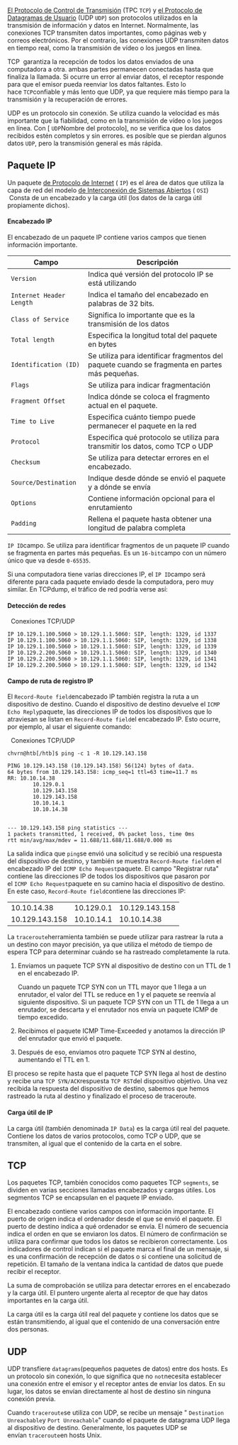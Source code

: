 [El Protocolo de Control de Transmisión](https://en.wikipedia.org/wiki/Transmission_Control_Protocol) (TPC `TCP`) y [el Protocolo de Datagramas de Usuario](https://en.wikipedia.org/wiki/User_Datagram_Protocol) (UDP `UDP`) son protocolos utilizados en la transmisión de información y datos en Internet. Normalmente, las conexiones TCP transmiten datos importantes, como páginas web y correos electrónicos. Por el contrario, las conexiones UDP transmiten datos en tiempo real, como la transmisión de vídeo o los juegos en línea.

TCP  garantiza la recepción de todos los datos enviados de una computadora a otra. ambas partes permanecen conectadas hasta que finaliza la llamada. Si ocurre un error al enviar datos, el receptor responde para que el emisor pueda reenviar los datos faltantes. Esto lo hace `TCP`confiable y más lento que UDP, ya que requiere más tiempo para la transmisión y la recuperación de errores.

UDP es un protocolo sin conexión. Se utiliza cuando la velocidad es más importante que la fiabilidad, como en la transmisión de vídeo o los juegos en línea. Con [ `UDP`Nombre del protocolo], no se verifica que los datos recibidos estén completos y sin errores.
es posible que se pierdan algunos datos `UDP`, pero la transmisión general es más rápida.

## Paquete IP

Un paquete [de Protocolo de Internet](https://en.wikipedia.org/wiki/Internet_Protocol) ( `IP`) es el área de datos que utiliza la capa de red del modelo [de Interconexión de Sistemas Abiertos](https://en.wikipedia.org/wiki/OSI_model) ( `OSI`)  Consta de un encabezado y la carga útil (los datos de la carga útil propiamente dichos).

#### Encabezado IP

El encabezado de un paquete IP contiene varios campos que tienen información importante.

|**Campo**|**Descripción**|
|---|---|
|`Version`|Indica qué versión del protocolo IP se está utilizando|
|`Internet Header Length`|Indica el tamaño del encabezado en palabras de 32 bits.|
|`Class of Service`|Significa lo importante que es la transmisión de los datos|
|`Total length`|Especifica la longitud total del paquete en bytes|
|`Identification (ID)`|Se utiliza para identificar fragmentos del paquete cuando se fragmenta en partes más pequeñas.|
|`Flags`|Se utiliza para indicar fragmentación|
|`Fragment Offset`|Indica dónde se coloca el fragmento actual en el paquete.|
|`Time to Live`|Especifica cuánto tiempo puede permanecer el paquete en la red|
|`Protocol`|Especifica qué protocolo se utiliza para transmitir los datos, como TCP o UDP|
|`Checksum`|Se utiliza para detectar errores en el encabezado.|
|`Source/Destination`|Indique desde dónde se envió el paquete y a dónde se envía|
|`Options`|Contiene información opcional para el enrutamiento|
|`Padding`|Rellena el paquete hasta obtener una longitud de palabra completa|

`IP ID`campo. Se utiliza para identificar fragmentos de un paquete IP cuando se fragmenta en partes más pequeñas. Es un `16-bit`campo con un número único que va desde `0-65535`.

Si una computadora tiene varias direcciones IP, el `IP ID`campo será diferente para cada paquete enviado desde la computadora, pero muy similar. En TCPdump, el tráfico de red podría verse así:

#### Detección de redes

  Conexiones TCP/UDP

```shell-session
IP 10.129.1.100.5060 > 10.129.1.1.5060: SIP, length: 1329, id 1337
IP 10.129.1.100.5060 > 10.129.1.1.5060: SIP, length: 1329, id 1338
IP 10.129.1.100.5060 > 10.129.1.1.5060: SIP, length: 1329, id 1339
IP 10.129.2.200.5060 > 10.129.1.1.5060: SIP, length: 1329, id 1340
IP 10.129.2.200.5060 > 10.129.1.1.5060: SIP, length: 1329, id 1341
IP 10.129.2.200.5060 > 10.129.1.1.5060: SIP, length: 1329, id 1342
```

#### Campo de ruta de registro IP

El `Record-Route field`encabezado IP también registra la ruta a un dispositivo de destino. Cuando el dispositivo de destino devuelve el `ICMP Echo Reply`paquete, las direcciones IP de todos los dispositivos que lo atraviesan se listan en `Record-Route field`el encabezado IP. Esto ocurre, por ejemplo, al usar el siguiente comando:

  Conexiones TCP/UDP

```shell-session
chvrn@htb[/htb]$ ping -c 1 -R 10.129.143.158

PING 10.129.143.158 (10.129.143.158) 56(124) bytes of data.
64 bytes from 10.129.143.158: icmp_seq=1 ttl=63 time=11.7 ms
RR: 10.10.14.38
        10.129.0.1
        10.129.143.158
        10.129.143.158
        10.10.14.1
        10.10.14.38


--- 10.129.143.158 ping statistics ---
1 packets transmitted, 1 received, 0% packet loss, time 0ms
rtt min/avg/max/mdev = 11.688/11.688/11.688/0.000 ms
```


La salida indica que `ping`se envió una solicitud y se recibió una respuesta del dispositivo de destino, y también se muestra `Record-Route field`en el encabezado IP del `ICMP Echo Request`paquete. El campo "Registrar ruta" contiene las direcciones IP de todos los dispositivos que pasaron por el `ICMP Echo Request`paquete en su camino hacia el dispositivo de destino. En este caso, `Record-Route field`contiene las direcciones IP:

|   |   |   |
|---|---|---|
|10.10.14.38|10.129.0.1|10.129.143.158|
|10.129.143.158|10.10.14.1|10.10.14.38|

La `traceroute`herramienta también se puede utilizar para rastrear la ruta a un destino con mayor precisión, ya que utiliza el método de tiempo de espera TCP para determinar cuándo se ha rastreado completamente la ruta.

1. Enviamos un paquete TCP SYN al dispositivo de destino con un TTL de 1 en el encabezado IP.
    
    Cuando un paquete TCP SYN con un TTL mayor que 1 llega a un enrutador, el valor del TTL se reduce en 1 y el paquete se reenvía al siguiente dispositivo. Si un paquete TCP SYN con un TTL de 1 llega a un enrutador, se descarta y el enrutador nos envía un paquete ICMP de tiempo excedido.
    
2. Recibimos el paquete ICMP Time-Exceeded y anotamos la dirección IP del enrutador que envió el paquete.
    
3. Después de eso, enviamos otro paquete TCP SYN al destino, aumentando el TTL en 1.


El proceso se repite hasta que el paquete TCP SYN llega al host de destino y recibe una `TCP SYN/ACK`respuesta `TCP RST`del dispositivo objetivo. Una vez recibida la respuesta del dispositivo de destino, sabemos que hemos rastreado la ruta al destino y finalizado el proceso de traceroute.

#### Carga útil de IP

La carga útil (también denominada `IP Data`) es la carga útil real del paquete. Contiene los datos de varios protocolos, como TCP o UDP, que se transmiten, al igual que el contenido de la carta en el sobre.

## TCP

Los paquetes TCP, también conocidos como paquetes TCP `segments`, se dividen en varias secciones llamadas encabezados y cargas útiles. Los segmentos TCP se encapsulan en el paquete IP enviado.

El encabezado contiene varios campos con información importante. El puerto de origen indica el ordenador desde el que se envió el paquete. El puerto de destino indica a qué ordenador se envía. El número de secuencia indica el orden en que se enviaron los datos. El número de confirmación se utiliza para confirmar que todos los datos se recibieron correctamente. Los indicadores de control indican si el paquete marca el final de un mensaje, si es una confirmación de recepción de datos o si contiene una solicitud de repetición. El tamaño de la ventana indica la cantidad de datos que puede recibir el receptor.

La suma de comprobación se utiliza para detectar errores en el encabezado y la carga útil. El puntero urgente alerta al receptor de que hay datos importantes en la carga útil.


La carga útil es la carga útil real del paquete y contiene los datos que se están transmitiendo, al igual que el contenido de una conversación entre dos personas.

## UDP

UDP transfiere `datagrams`(pequeños paquetes de datos) entre dos hosts. Es un protocolo sin conexión, lo que significa que no `not`necesita establecer una conexión entre el emisor y el receptor antes de enviar los datos. En su lugar, los datos se envían directamente al host de destino sin ninguna conexión previa.

Cuando `traceroute`se utiliza con UDP, se recibe un mensaje " `Destination Unreachable`y `Port Unreachable`" cuando el paquete de datagrama UDP llega al dispositivo de destino. Generalmente, los paquetes UDP se envían `traceroute`en hosts Unix.